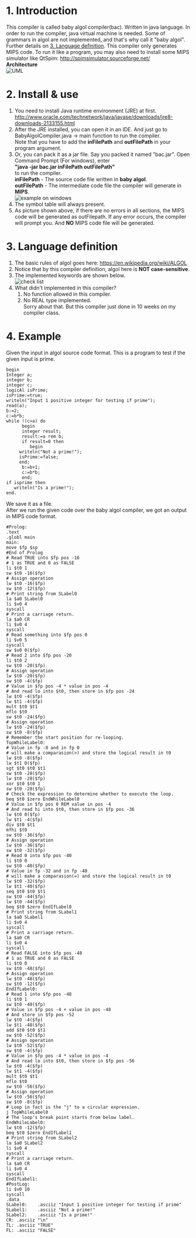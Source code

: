 # 1. **Introduction**<br>
This compiler is called baby algol compiler(bac). Written in java language. In order to run the compiler, java virtual machine is needed. Some of grammars in algol are not implemented, and that's why call it "baby algol". Further details on [3. Language definition](#3.-**language-definition**<br>). 
This compiler only generates MIPS code. To run it like a program, you may also need to install some MIPS simulator like QtSpim: http://spimsimulator.sourceforge.net/<br>
**Architecture**<br>
![UML](https://raw.githubusercontent.com/Tony-Hu/BabyAlgolCompiler/master/diagram.gv.png)

# 2. **Install & use**<br>
1. You need to install Java runtime environment (JRE) at first. http://www.oracle.com/technetwork/java/javase/downloads/jre8-downloads-2133155.html
2. After the JRE installed, you can open it in an IDE. And just go to BabyAlgolCompiler.java -> main function to run the compiler.<br>
Note that you have to add the **inFilePath** and **outFilePath** in your program argument.
3. Or, you can pack it as a jar file. Say you packed it named "bac.jar". Open Command Prompt (For windows), enter<br> 
   **"java -jar bac.jar inFilePath outFilePath"**<br>
   to run the compiler.<br>
   **inFilePath** - The source code file written in **baby algol**.<br>
   **outFilePath** - The intermediate code file the compiler will generate in **MIPS**. <br>
   ![example on windows](https://raw.githubusercontent.com/Tony-Hu/BabyAlgolCompiler/master/BabyAlgolCompiler/example.png)
3. The symbol table will always present.
4. As picture shown above, if there are no errors in all sections, the MIPS code will be generated as outFilepath. If any error occurs, the compiler will prompt you. And **NO** MIPS code file will be generated.

# 3. **Language definition**<br>
1. The basic rules of algol goes here: https://en.wikipedia.org/wiki/ALGOL
2. Notice that by this compiler definition, algol here is **NOT case-sensitive**.
3. The implemented keywords are shown below.<br>
![check list](https://raw.githubusercontent.com/Tony-Hu/BabyAlgolCompiler/master/BabyAlgolCompiler/check_list.png)
4. What didn't implemented in this compiler?
   1. No function allowed in this compiler.
   2. No REAL type implemented.<br>
   Sorry about that. But this compiler just done in 10 weeks on my compiler class.

# 4. **Example**<br>
Given the input in algol source code format. This is a program to test if the given input is prime.<br>
```
begin
Integer a;
integer b;
integer c;
logicAl isPrime;
isPrime:=true;
writeln("Input 1 positive integer for testing if prime");
read(a);
b:=2;
c:=b*b;
while !(c>a) do
      begin
      integer result;
      result:=a rem b;
      if result=0 then
      	 begin
	 writeln("Not a prime!");
	 isPrime:=false;
	 end;
      b:=b+1;
      c:=b*b;
      end;
if isprime then
   writeln("Is a prime!");
end.
```
We save it as a file.<br>
After we run the given code over the baby algol compiler, we got an output in MIPS code format.<br>
```mipsasm
#Prolog:
.text
.globl main
main:
move $fp $sp
#End of Prolog
# Read TRUE into $fp pos -16
# 1 as TRUE and 0 as FALSE
li $t0 1
sw $t0 -16($fp)
# Assign operation
lw $t0 -16($fp)
sw $t0 -12($fp)
# Print string from SLabel0
la $a0 SLabel0
li $v0 4
syscall
# Print a carriage return.
la $a0 CR
li $v0 4
syscall
# Read something into $fp pos 0
li $v0 5
syscall
sw $v0 0($fp)
# Read 2 into $fp pos -20
li $t0 2
sw $t0 -20($fp)
# Assign operation
lw $t0 -20($fp)
sw $t0 -4($fp)
# Value in $fp pos -4 * value in pos -4
# And read lo into $t0, then store in $fp pos -24
lw $t0 -4($fp)
lw $t1 -4($fp)
mult $t0 $t1
mflo $t0
sw $t0 -24($fp)
# Assign operation
lw $t0 -24($fp)
sw $t0 -8($fp)
# Remember the start position for re-looping.
TopWhileLabel0:
# Value in fp -8 and in fp 0
# will make a comparasion(>) and store the logical result in t0
lw $t0 -8($fp)
lw $t1 0($fp)
sgt $t0 $t0 $t1
sw $t0 -28($fp)
lw $t0 -28($fp)
xor $t0 $t0 1
sw $t0 -28($fp)
# Check the expression to determine whether to execute the loop.
beq $t0 $zero EndWhileLabel0
# Value in $fp pos 0 REM value in pos -4
# And read hi into $t0, then store in $fp pos -36
lw $t0 0($fp)
lw $t1 -4($fp)
div $t0 $t1
mfhi $t0
sw $t0 -36($fp)
# Assign operation
lw $t0 -36($fp)
sw $t0 -32($fp)
# Read 0 into $fp pos -40
li $t0 0
sw $t0 -40($fp)
# Value in fp -32 and in fp -40
# will make a comparasion(=) and store the logical result in t0
lw $t0 -32($fp)
lw $t1 -40($fp)
seq $t0 $t0 $t1
sw $t0 -44($fp)
lw $t0 -44($fp)
beq $t0 $zero EndIfLabel0
# Print string from SLabel1
la $a0 SLabel1
li $v0 4
syscall
# Print a carriage return.
la $a0 CR
li $v0 4
syscall
# Read FALSE into $fp pos -48
# 1 as TRUE and 0 as FALSE
li $t0 0
sw $t0 -48($fp)
# Assign operation
lw $t0 -48($fp)
sw $t0 -12($fp)
EndIfLabel0:
# Read 1 into $fp pos -48
li $t0 1
sw $t0 -48($fp)
# Value in $fp pos -4 + value in pos -48
# And store in $fp pos -52
lw $t0 -4($fp)
lw $t1 -48($fp)
add $t0 $t0 $t1
sw $t0 -52($fp)
# Assign operation
lw $t0 -52($fp)
sw $t0 -4($fp)
# Value in $fp pos -4 * value in pos -4
# And read lo into $t0, then store in $fp pos -56
lw $t0 -4($fp)
lw $t1 -4($fp)
mult $t0 $t1
mflo $t0
sw $t0 -56($fp)
# Assign operation
lw $t0 -56($fp)
sw $t0 -8($fp)
# Loop in fact is the "j" to a circular expression.
j TopWhileLabel0
# The loop's break point starts from below label.
EndWhileLabel0:
lw $t0 -12($fp)
beq $t0 $zero EndIfLabel1
# Print string from SLabel2
la $a0 SLabel2
li $v0 4
syscall
# Print a carriage return.
la $a0 CR
li $v0 4
syscall
EndIfLabel1:
#PostLog:
li $v0 10
syscall
.data
SLabel0:	.asciiz "Input 1 positive integer for testing if prime"
SLabel1:	.asciiz "Not a prime!"
SLabel2:	.asciiz "Is a prime!"
CR:	.asciiz "\n"
TL:	.asciiz "TRUE"
FL:	.asciiz "FALSE"

```


